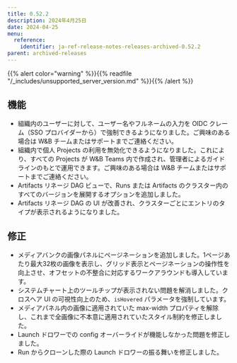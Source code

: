 ```yaml
---
title: 0.52.2
description: 2024年4月25日
date: 2024-04-25
menu:
  reference:
    identifier: ja-ref-release-notes-releases-archived-0.52.2
parent: archived-releases
---
```


{{% alert color="warning" %}}{{% readfile "/_includes/unsupported_server_version.md" %}}{{% /alert %}}

## 機能

* 組織内のユーザーに対して、ユーザー名やフルネームの入力を OIDC クレーム（SSO プロバイダーから）で強制できるようになりました。ご興味のある場合は W&B チームまたはサポートまでご連絡ください。
* 組織内で個人 Projects の利用を無効化できるようになりました。これにより、すべての Projects が W&B Teams 内で作成され、管理者によるガイドラインのもとで運用できます。ご興味のある場合は W&B チームまたはサポートまでご連絡ください。
* Artifacts リネージ DAG ビューで、Runs または Artifacts のクラスター内のすべてのバージョンを展開するオプションを追加しました。
* Artifacts リネージ DAG の UI が改善され、クラスターごとにエントリのタイプが表示されるようになりました。

## 修正

* メディアバンクの画像パネルにページネーションを追加しました。1ページあたり最大32枚の画像を表示し、グリッド表示とページネーションの操作性を向上させ、オフセットの不整合に対応するワークアラウンドも導入しています。
* システムチャート上のツールチップが表示されない問題を解消しました。クロスヘア UI の可視性向上のため、`isHovered` パラメータを強制しています。
* メディアパネル内の画像に適用されていた max-width プロパティを解除し、これまで全画像に不本意に適用されていたスタイル制約を修正しました。
* Launch ドロワーでの config オーバーライドが機能しなかった問題を修正しました。
* Run からクローンした際の Launch ドロワーの振る舞いを修正しました。